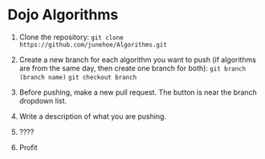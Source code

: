 # Dojo Algorithms
1. Clone the repository:
`git clone https://github.com/junehoe/Algorithms.git`


2. Create a new branch for each algorithm you want to push (if algorithms are from the same day, then create one branch for both):
`git branch (branch name)`
`git checkout branch`


3. Before pushing, make a new pull request. The button is near the branch dropdown list.


4. Write a description of what you are pushing.


5. ????


6. Profit

